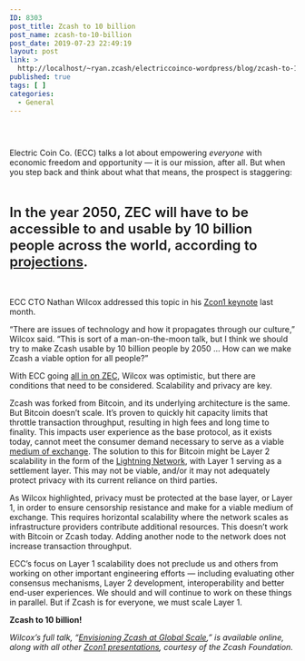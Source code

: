 ```yaml
---
ID: 8303
post_title: Zcash to 10 billion
post_name: zcash-to-10-billion
post_date: 2019-07-23 22:49:19
layout: post
link: >
  http://localhost/~ryan.zcash/electriccoinco-wordpress/blog/zcash-to-10-billion/
published: true
tags: [ ]
categories:
  - General
---
```

<!-- wp:spacer {"height":30} -->
<div style="height:30px" aria-hidden="true" class="wp-block-spacer"></div>
<!-- /wp:spacer -->

<!-- wp:paragraph -->
<p>Electric Coin Co. (ECC) talks a lot about empowering <em>everyone</em> with economic freedom and opportunity — it is our mission, after all. But when you step back and think about what that means, the prospect is staggering:</p>
<!-- /wp:paragraph -->

<!-- wp:spacer {"height":20} -->
<div style="height:20px" aria-hidden="true" class="wp-block-spacer"></div>
<!-- /wp:spacer -->

<!-- wp:html -->
<p><span style="font-weight: 600; font-size: 1.5rem">In the year 2050, ZEC will have to be accessible to and usable by 10 billion people across the world, according to <a href="https://www.un.org/en/development/desa/news/population/2015-report.html">projections</a>.</span></p>
<!-- /wp:html -->

<!-- wp:spacer {"height":20} -->
<div style="height:20px" aria-hidden="true" class="wp-block-spacer"></div>
<!-- /wp:spacer -->

<!-- wp:paragraph -->
<p>ECC CTO Nathan Wilcox addressed this topic in his <a href="https://youtu.be/tKGAs8RuZfk" target="_blank" rel="noreferrer noopener" aria-label=" (opens in a new tab)">Zcon1 keynote</a> last month.&nbsp;</p>
<!-- /wp:paragraph -->

<!-- wp:paragraph -->
<p>“There are issues of technology and how it propagates through our culture,” Wilcox said. “This is sort of a man-on-the-moon talk, but I think we should try to make Zcash usable by 10 billion people by 2050 ... How can we make Zcash a viable option for all people?”</p>
<!-- /wp:paragraph -->

<!-- wp:paragraph -->
<p>With ECC going <a href="https://dev-electriccoinco-wordpress.pantheonsite.io/blog/ecc-all-in-on-zec/">all in on ZEC</a>, Wilcox was optimistic, but there are conditions that need to be considered. Scalability and privacy are key.</p>
<!-- /wp:paragraph -->

<!-- wp:paragraph -->
<p>Zcash was forked from Bitcoin, and its underlying architecture is the same. But Bitcoin doesn’t scale. It’s proven to quickly hit capacity limits that throttle transaction throughput, resulting in high fees and long time to finality. This impacts user experience as the base protocol, as it exists today, cannot meet the consumer demand necessary to serve as a viable <a href="https://dev-electriccoinco-wordpress.pantheonsite.io/blog/quarterly-update-perspective-on-the-market-evolution/">medium of exchange</a>. The solution to this for Bitcoin might be Layer 2 scalability in the form of the <a href="https://en.wikipedia.org/wiki/Lightning_Network" target="_blank" rel="noreferrer noopener" aria-label=" (opens in a new tab)">Lightning Network</a>, with Layer 1 serving as a settlement layer. This may not be viable, and/or it may not adequately protect privacy with its current reliance on third parties.</p>
<!-- /wp:paragraph -->

<!-- wp:paragraph -->
<p>As Wilcox highlighted, privacy must be protected at the base layer, or Layer 1, in order to ensure censorship resistance and make for a viable medium of exchange. This requires horizontal scalability where the network scales as infrastructure providers contribute additional resources. This doesn’t work with Bitcoin or Zcash today. Adding another node to the network does not increase transaction throughput.&nbsp;</p>
<!-- /wp:paragraph -->

<!-- wp:paragraph -->
<p>ECC’s focus on Layer 1 scalability does not preclude us and others from working on other important engineering efforts — including evaluating other consensus mechanisms, Layer 2 development, interoperability and better end-user experiences. We should and will continue to work on these things in parallel. But if Zcash is for everyone, we must scale Layer 1.&nbsp;</p>
<!-- /wp:paragraph -->

<!-- wp:paragraph -->
<p><strong>Zcash to 10 billion!</strong></p>
<!-- /wp:paragraph -->

<!-- wp:paragraph -->
<p><em>Wilcox’s full talk, “<a rel="noreferrer noopener" aria-label=" (opens in a new tab)" href="https://youtu.be/tKGAs8RuZfk" target="_blank">Envisioning Zcash at Global Scale</a>,” is available online, along with all other <a href="https://www.youtube.com/playlist?list=PL40dyJ0UYTLLjPZaKjdhMoCNanb77_Ztj" target="_blank" rel="noreferrer noopener" aria-label=" (opens in a new tab)">Zcon1 presentations</a>, courtesy of the Zcash Foundation.</em><br></p>
<!-- /wp:paragraph -->